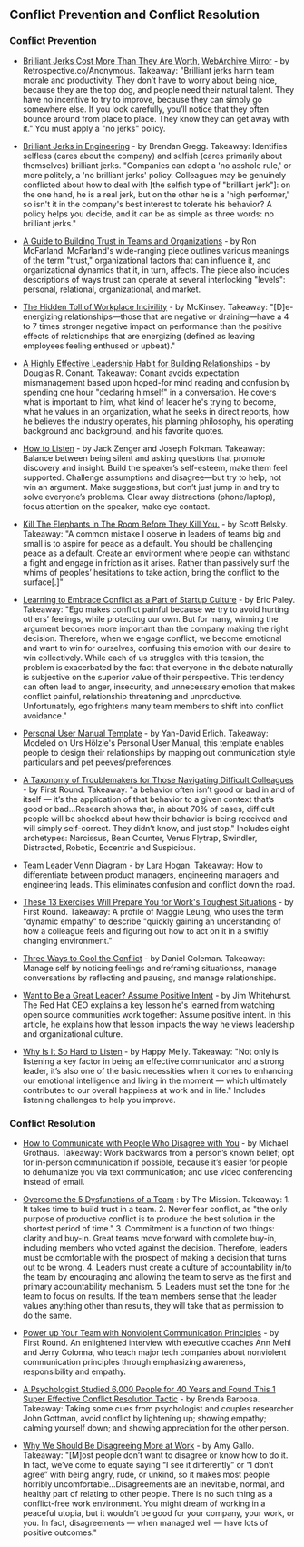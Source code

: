 ## Conflict Prevention and Conflict Resolution

### Conflict Prevention

- [Brilliant Jerks Cost More Than They Are Worth](https://retrospective.co/brilliant-jerks-cost-more-than-they-are-worth/), [WebArchive Mirror](https://web.archive.org/web/20171114045913/https://retrospective.co/brilliant-jerks-cost-more-than-they-are-worth/) - by Retrospective.co/Anonymous. Takeaway: "Brilliant jerks harm team morale and productivity. They don’t have to worry about being nice, because they are the top dog, and people need their natural talent. They have no incentive to try to improve, because they can simply go somewhere else. If you look carefully, you’ll notice that they often bounce around from place to place. They know they can get away with it." You must apply a "no jerks" policy.

- [Brilliant Jerks in Engineering](http://www.brendangregg.com/blog/2017-11-13/brilliant-jerks.html) - by Brendan Gregg. Takeaway: Identifies selfless (cares about the company) and selfish (cares primarily about themselves) brilliant jerks. "Companies can adopt a 'no asshole rule,' or more politely, a 'no brilliant jerks' policy. Colleagues may be genuinely conflicted about how to deal with [the selfish type of "brilliant jerk"]: on the one hand, he is a real jerk, but on the other he is a 'high performer,' so isn't it in the company's best interest to tolerate his behavior? A policy helps you decide, and it can be as simple as three words: no brilliant jerks."

- [A Guide to Building Trust in Teams and Organizations](https://opensource.com/open-organization/16/10/building-organizational-trust) - by Ron McFarland. McFarland's wide-ranging piece outlines various meanings of the term "trust," organizational factors that can influence it, and organizational dynamics that it, in turn, affects. The piece also includes descriptions of ways trust can operate at several interlocking "levels": personal, relational, organizational, and market.

- [The Hidden Toll of Workplace Incivility](https://www.mckinsey.com/business-functions/organization/our-insights/the-hidden-toll-of-workplace-incivility) - by McKinsey. Takeaway: "[D]e-energizing relationships—those that are negative or draining—have a 4 to 7 times stronger negative impact on performance than the positive effects of relationships that are energizing (defined as leaving employees feeling enthused or upbeat)."

- [A Highly Effective Leadership Habit for Building Relationships](https://conantleadership.com/a-highly-effective-leadership-habit-for-building-relationships/) - by Douglas R. Conant. Takeaway: Conant avoids expectation mismanagement based upon hoped-for mind reading and confusion by spending one hour "declaring himself" in a conversation. He covers what is important to him, what kind of leader he's trying to become, what he values in an organization, what he seeks in direct reports, how he believes the industry operates, his planning philosophy, his operating background and background, and his favorite quotes.

- [How to Listen](https://hbr.org/2016/07/what-great-listeners-actually-do) - by Jack Zenger and Joseph Folkman. Takeaway: Balance between being silent and asking questions that promote discovery and insight. Build the speaker’s self-esteem, make them feel supported. Challenge assumptions and disagree—but try to help, not win an argument. Make suggestions, but don’t just jump in and try to solve everyone’s problems. Clear away distractions (phone/laptop), focus attention on the speaker, make eye contact.

- [Kill The Elephants in The Room Before They Kill You.](https://medium.com/positiveslope/kill-the-elephants-in-the-room-before-they-kill-you-9ccfbcc429fb) - by Scott Belsky. Takeaway: "A common mistake I observe in leaders of teams big and small is to aspire for peace as a default. You should be challenging peace as a default. Create an environment where people can withstand a fight and engage in friction as it arises. Rather than passively surf the whims of peoples’ hesitations to take action, bring the conflict to the surface[.]"

- [Learning to Embrace Conflict as a Part of Startup Culture](https://techcrunch.com/2017/12/17/learning-to-embrace-conflict-as-a-part-of-startup-culture/) - by Eric Paley. Takeaway: "Ego makes conflict painful because we try to avoid hurting others’ feelings, while protecting our own. But for many, winning the argument becomes more important than the company making the right decision. Therefore, when we engage conflict, we become emotional and want to win for ourselves, confusing this emotion with our desire to win collectively. While each of us struggles with this tension, the problem is exacerbated by the fact that everyone in the debate naturally is subjective on the superior value of their perspective. This tendency can often lead to anger, insecurity, and unnecessary emotion that makes conflict painful, relationship threatening and unproductive. Unfortunately, ego frightens many team members to shift into conflict avoidance."

- [Personal User Manual Template](https://docs.google.com/document/d/1s8StvKGov4jBbsE6Ha1pOe_EQ7TTVI0LaBrQ6sbmNss/edit#) - by Yan-David Erlich. Takeaway: Modeled on Urs Hölzle's Personal User Manual, this template enables people to design their relationships by mapping out communication style particulars and pet peeves/preferences.

- [A Taxonomy of Troublemakers for Those Navigating Difficult Colleagues](http://firstround.com/review/a-taxonomy-of-troublemakers-for-those-navigating-difficult-colleagues/) - by First Round. Takeaway: "a behavior often isn’t good or bad in and of itself — it’s the application of that behavior to a given context that’s good or bad...Research shows that, in about 70% of cases, difficult people will be shocked about how their behavior is being received and will simply self-correct. They didn’t know, and just stop." Includes eight archetypes: Narcissus, Bean Counter, Venus Flytrap, Swindler, Distracted, Robotic, Eccentric and Suspicious.

- [Team Leader Venn Diagram](https://medium.com/making-meetup/em-el-pm-venn-diagram-764e79b42baf) - by Lara Hogan. Takeaway: How to differentiate between product managers, engineering managers and engineering leads. This eliminates confusion and conflict down the road.

- [These 13 Exercises Will Prepare You for Work's Toughest Situations](http://firstround.com/review/these-13-exercises-will-prepare-you-for-works-toughest-situations/) - by First Round. Takeaway: A profile of Maggie Leung, who uses the term “dynamic empathy” to describe "quickly gaining an understanding of how a colleague feels and figuring out how to act on it in a swiftly changing environment."

- [Three Ways to Cool the Conflict](https://www.kornferry.com/institute/work-conflict-management-emotional-intelligence) - by Daniel Goleman. Takeaway: Manage self by noticing feelings and reframing situationss, manage conversations by reflecting and pausing, and manage relationships.

- [Want to Be a Great Leader? Assume Positive Intent](https://opensource.com/open-organization/17/2/assuming-positive-intent) - by Jim Whitehurst. The Red Hat CEO explains a key lesson he's learned from watching open source communities work together: Assume positive intent. In this article, he explains how that lesson impacts the way he views leadership and organizational culture.

- [Why Is It So Hard to Listen](https://www.happymelly.com/power-of-listening/) - by Happy Melly. Takeaway: "Not only is listening a key factor in being an effective communicator and a strong leader, it’s also one of the basic necessities when it comes to enhancing our emotional intelligence and living in the moment — which ultimately contributes to our overall happiness at work and in life." Includes listening challenges to help you improve.

### Conflict Resolution

- [How to Communicate with People Who Disagree with You](https://www.fastcompany.com/40515575/how-to-communicate-with-people-who-disagree-with-you) - by Michael Grothaus. Takeaway: Work backwards from a person’s known belief; opt for in-person communication if possible, because it’s easier for people to dehumanize you via text communication; and use video conferencing instead of email.

- [Overcome the 5 Dysfunctions of a Team](https://medium.com/the-mission/part-2-overcome-the-5-dysfunctions-of-a-team-ef922309f8b5) : by The Mission. Takeaway: 1. It takes time to build trust in a team. 2. Never fear conflict, as "the only purpose of productive conflict is to produce the best solution in the shortest period of time." 3. Commitment is a function of two things: clarity and buy-in. Great teams move forward with complete buy-in, including members who voted against the decision. Therefore, leaders must be comfortable with the prospect of making a decision that turns out to be wrong. 4. Leaders must create a culture of accountability in/to the team by encouraging and allowing the team to serve as the first and primary accountability mechanism. 5. Leaders must set the tone for the team to focus on results. If the team members sense that the leader values anything other than results, they will take that as permission to do the same.

- [Power up Your Team with Nonviolent Communication Principles](http://firstround.com/review/power-up-your-team-with-nonviolent-communication-principles/) - by First Round. An enlightened interview with executive coaches Ann Mehl and Jerry Colonna, who teach major tech companies about nonviolent communication principles through emphasizing awareness, responsibility and empathy.

- [A Psychologist Studied 6,000 People for 40 Years and Found This 1 Super Effective Conflict Resolution Tactic](https://www.inc.com/brenda-barbosa/a-psychologist-studied-relationship-dynamics-in-60.html) - by Brenda Barbosa. Takeaway: Taking some cues from psychologist and couples researcher John Gottman, avoid conflict by lightening up; showing empathy; calming yourself down; and showing appreciation for the other person.

- [Why We Should Be Disagreeing More at Work](https://hbr.org/2018/01/why-we-should-be-disagreeing-more-at-work) - by Amy Gallo. Takeaway: "[M]ost people don’t want to disagree or know how to do it. In fact, we’ve come to equate saying “I see it differently” or “I don’t agree” with being angry, rude, or unkind, so it makes most people horribly uncomfortable...Disagreements are an inevitable, normal, and healthy part of relating to other people. There is no such thing as a conflict-free work environment. You might dream of working in a peaceful utopia, but it wouldn’t be good for your company, your work, or you. In fact, disagreements — when managed well — have lots of positive outcomes."
